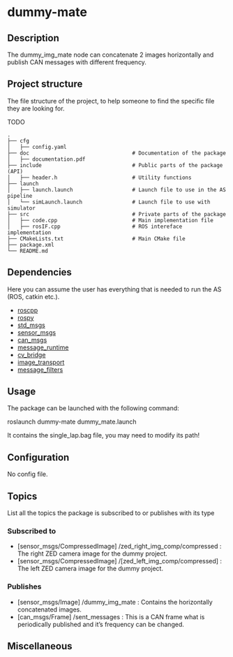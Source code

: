 # dummy-mate 

## Description
The dummy_img_mate node can concatenate 2 images horizontally and publish CAN messages with different frequency.

## Project structure
The file structure of the project, to help someone to find the specific file they are looking for.

TODO

```
.
├── cfg
│   ├── config.yaml
├── doc                                 # Documentation of the package
│   ├── documentation.pdf                    
├── include                             # Public parts of the package (API)
│   ├── header.h                        # Utility functions
├── launch
│   ├── launch.launch                   # Launch file to use in the AS pipeline
│   └── simLaunch.launch                # Launch file to use with simulator
├── src                                 # Private parts of the package
│   ├── code.cpp                        # Main implementation file
│   ├── rosIF.cpp                       # ROS intereface implementation
├── CMakeLists.txt                      # Main CMake file
├── package.xml
└── README.md
```

## Dependencies
Here you can assume the user has everything that is needed to run the AS (ROS, catkin etc.).

- [roscpp](https://github.com/ros/ros_comm)
- [rospy](https://github.com/ros/ros_comm)
- [std_msgs](https://github.com/ros/std_msgs)
- [sensor_msgs](https://github.com/ros/common_msgs)
- [can_msgs](https://github.com/BME-FRT/roscan_open)
- [message_runtime](https://github.com/ros/message_runtime)
- [cv_bridge](https://github.com/ros-perception/vision_opencv)
- [image_transport](https://github.com/ros-perception/image_common)
- [message_filters](https://github.com/ros/ros_comm)


## Usage

The package can be launched with the following command:

roslaunch dummy-mate dummy_mate.launch

It contains the single_lap.bag file, you may need to modify its path!

## Configuration

No config file.

## Topics
List all the topics the package is subscribed to or publishes with its type
### Subscribed to
- [sensor_msgs/CompressedImage] /zed_right_img_comp/compressed : The right ZED camera image for the dummy project.
- [sensor_msgs/CompressedImage] /[zed_left_img_comp/compressed] : The left ZED camera image for the dummy project.
### Publishes
- [sensor_msgs/Image] /dummy_img_mate : Contains the horizontally concatenated images.
- [can_msgs/Frame] /sent_messages : This is a CAN frame what is periodically published and it’s frequency can be changed.

## Miscellaneous 
